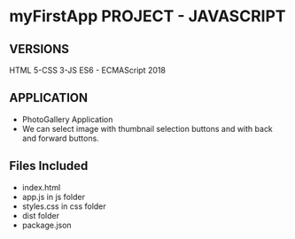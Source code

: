 # myFirstApp  PROJECT - JAVASCRIPT
 ## VERSIONS
 HTML 5-CSS 3-JS ES6 - ECMAScript 2018
 
## APPLICATION
 - PhotoGallery Application
 - We can select image with thumbnail selection buttons and with back and forward buttons.

## Files Included
 - index.html
 - app.js in js folder
 - styles.css in css folder
 - dist folder
 - package.json
